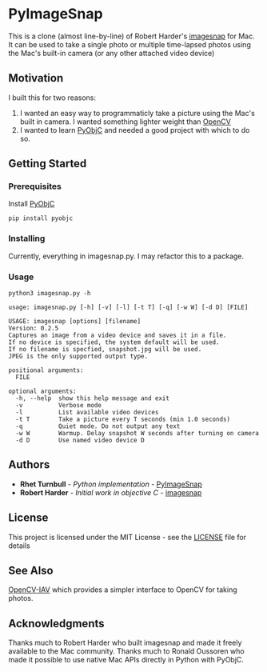 # PyImageSnap

This is a clone (almost line-by-line) of Robert Harder's [imagesnap](https://github.com/rharder/imagesnap) for Mac.  It can be used to take a single photo or multiple time-lapsed photos using the Mac's built-in camera (or any other attached video device)

## Motivation

I built this for two reasons:

1) I wanted an easy way to programmaticly take a picture using the Mac's built in camera.  I wanted something lighter weight than [OpenCV](https://github.com/opencv/opencv) 
2) I wanted to learn [PyObjC](https://pyobjc.readthedocs.io/en/latest/) and needed a good project with which to do so.

## Getting Started

### Prerequisites

Install [PyObjC](https://pypi.org/project/pyobjc/)

```
pip install pyobjc
```

### Installing

Currently, everything in imagesnap.py.  I may refactor this to a package.

### Usage

```python3 imagesnap.py -h```

```usage: imagesnap.py [-h] [-v] [-l] [-t T] [-q] [-w W] [-d D] [FILE]
usage: imagesnap.py [-h] [-v] [-l] [-t T] [-q] [-w W] [-d D] [FILE]

USAGE: imagesnap [options] [filename]
Version: 0.2.5
Captures an image from a video device and saves it in a file.
If no device is specified, the system default will be used.
If no filename is specfied, snapshot.jpg will be used.
JPEG is the only supported output type.

positional arguments:
  FILE

optional arguments:
  -h, --help  show this help message and exit
  -v          Verbose mode
  -l          List available video devices
  -t T        Take a picture every T seconds (min 1.0 seconds)
  -q          Quiet mode. Do not output any text
  -w W        Warmup. Delay snapshot W seconds after turning on camera
  -d D        Use named video device D
  ```

## Authors

* **Rhet Turnbull** - *Python implementation* - [PyImageSnap](https://github.com/RhetTbull/PyImageSnap)
* **Robert Harder** - *Initial work in objective C* - [imagesnap](https://github.com/rharder/imagesnap)

## License

This project is licensed under the MIT License - see the [LICENSE](LICENSE) file for details

## See Also

[OpenCV-IAV](https://github.com/macornwell/opencv-image-and-video) which provides a simpler interface to OpenCV for taking photos.

## Acknowledgments

Thanks much to Robert Harder who built imagesnap and made it freely available to the Mac community.
Thanks much to Ronald Oussoren who made it possible to use native Mac APIs directly in Python with PyObjC.